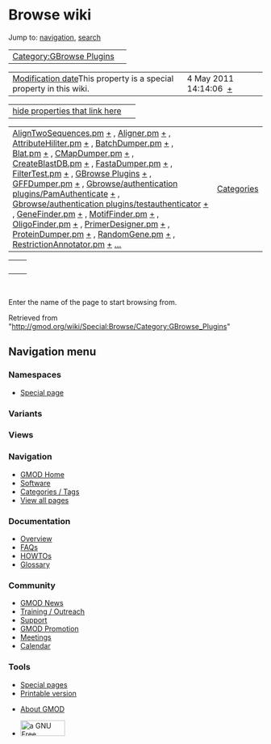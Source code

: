 <div id="mw-page-base" class="noprint">

</div>

<div id="mw-head-base" class="noprint">

</div>

<div id="content" class="mw-body" role="main">

<span id="top"></span>

<div id="mw-js-message" style="display:none;">

</div>



# <span dir="auto">Browse wiki</span>

<div id="bodyContent">

<div id="contentSub">

</div>

<div id="jump-to-nav" class="mw-jump">

Jump to: [navigation](#mw-navigation), [search](#p-search)

</div>

<div id="mw-content-text">

|  |  |
|----|----|
| [Category:GBrowse Plugins](/wiki/Category:GBrowse_Plugins "Category:GBrowse Plugins") |  |

|  |  |
|----|----|
| <span class="smw-highlighter" data-type="1" state="inline" data-title="Property"><span class="smwbuiltin">[Modification date](/wiki/Property:Modification_date "Property:Modification date")</span><span class="smwttcontent">This property is a special property in this wiki.</span></span> | <span class="smwb-value">4 May 2011 14:14:06  <span class="smwsearch">[+](/wiki/Special:SearchByProperty/Modification-20date/4-20May-202011-2014:14:06 "Special:SearchByProperty/Modification-20date/4-20May-202011-2014:14:06")</span></span> |

<span id="smw_browse_incoming"></span>

|  |  |
|----|----|
| [hide properties that link here](/mediawiki/index.php?title=Special:Browse&offset=0&dir=out&article=Category%3AGBrowse+Plugins)  |  |

|  |  |
|----|----|
| <span class="smwb-ivalue">[AlignTwoSequences.pm](/wiki/AlignTwoSequences.pm "AlignTwoSequences.pm") <span class="smwbrowse">[+](/wiki/Special:Browse/AlignTwoSequences.pm "Special:Browse/AlignTwoSequences.pm")</span></span> , <span class="smwb-ivalue">[Aligner.pm](/wiki/Aligner.pm "Aligner.pm") <span class="smwbrowse">[+](/wiki/Special:Browse/Aligner.pm "Special:Browse/Aligner.pm")</span></span> , <span class="smwb-ivalue">[AttributeHiliter.pm](/wiki/AttributeHiliter.pm "AttributeHiliter.pm") <span class="smwbrowse">[+](/wiki/Special:Browse/AttributeHiliter.pm "Special:Browse/AttributeHiliter.pm")</span></span> , <span class="smwb-ivalue">[BatchDumper.pm](/wiki/BatchDumper.pm "BatchDumper.pm") <span class="smwbrowse">[+](/wiki/Special:Browse/BatchDumper.pm "Special:Browse/BatchDumper.pm")</span></span> , <span class="smwb-ivalue">[Blat.pm](/wiki/Blat.pm "Blat.pm") <span class="smwbrowse">[+](/wiki/Special:Browse/Blat.pm "Special:Browse/Blat.pm")</span></span> , <span class="smwb-ivalue">[CMapDumper.pm](/wiki/CMapDumper.pm "CMapDumper.pm") <span class="smwbrowse">[+](/wiki/Special:Browse/CMapDumper.pm "Special:Browse/CMapDumper.pm")</span></span> , <span class="smwb-ivalue">[CreateBlastDB.pm](/wiki/CreateBlastDB.pm "CreateBlastDB.pm") <span class="smwbrowse">[+](/wiki/Special:Browse/CreateBlastDB.pm "Special:Browse/CreateBlastDB.pm")</span></span> , <span class="smwb-ivalue">[FastaDumper.pm](/wiki/FastaDumper.pm "FastaDumper.pm") <span class="smwbrowse">[+](/wiki/Special:Browse/FastaDumper.pm "Special:Browse/FastaDumper.pm")</span></span> , <span class="smwb-ivalue">[FilterTest.pm](/wiki/FilterTest.pm "FilterTest.pm") <span class="smwbrowse">[+](/wiki/Special:Browse/FilterTest.pm "Special:Browse/FilterTest.pm")</span></span> , <span class="smwb-ivalue">[GBrowse Plugins](/wiki/GBrowse_Plugins "GBrowse Plugins") <span class="smwbrowse">[+](/wiki/Special:Browse/GBrowse-20Plugins "Special:Browse/GBrowse-20Plugins")</span></span> , <span class="smwb-ivalue">[GFFDumper.pm](/wiki/GFFDumper.pm "GFFDumper.pm") <span class="smwbrowse">[+](/wiki/Special:Browse/GFFDumper.pm "Special:Browse/GFFDumper.pm")</span></span> , <span class="smwb-ivalue">[Gbrowse/authentication plugins/PamAuthenticate](/wiki/Gbrowse/authentication_plugins/PamAuthenticate "Gbrowse/authentication plugins/PamAuthenticate") <span class="smwbrowse">[+](/wiki/Special:Browse/Gbrowse-2Fauthentication-20plugins-2FPamAuthenticate "Special:Browse/Gbrowse-2Fauthentication-20plugins-2FPamAuthenticate")</span></span> , <span class="smwb-ivalue">[Gbrowse/authentication plugins/testauthenticator](/wiki/Gbrowse/authentication_plugins/testauthenticator "Gbrowse/authentication plugins/testauthenticator") <span class="smwbrowse">[+](/wiki/Special:Browse/Gbrowse-2Fauthentication-20plugins-2Ftestauthenticator "Special:Browse/Gbrowse-2Fauthentication-20plugins-2Ftestauthenticator")</span></span> , <span class="smwb-ivalue">[GeneFinder.pm](/wiki/GeneFinder.pm "GeneFinder.pm") <span class="smwbrowse">[+](/wiki/Special:Browse/GeneFinder.pm "Special:Browse/GeneFinder.pm")</span></span> , <span class="smwb-ivalue">[MotifFinder.pm](/wiki/MotifFinder.pm "MotifFinder.pm") <span class="smwbrowse">[+](/wiki/Special:Browse/MotifFinder.pm "Special:Browse/MotifFinder.pm")</span></span> , <span class="smwb-ivalue">[OligoFinder.pm](/wiki/OligoFinder.pm "OligoFinder.pm") <span class="smwbrowse">[+](/wiki/Special:Browse/OligoFinder.pm "Special:Browse/OligoFinder.pm")</span></span> , <span class="smwb-ivalue">[PrimerDesigner.pm](/wiki/PrimerDesigner.pm "PrimerDesigner.pm") <span class="smwbrowse">[+](/wiki/Special:Browse/PrimerDesigner.pm "Special:Browse/PrimerDesigner.pm")</span></span> , <span class="smwb-ivalue">[ProteinDumper.pm](/wiki/ProteinDumper.pm "ProteinDumper.pm") <span class="smwbrowse">[+](/wiki/Special:Browse/ProteinDumper.pm "Special:Browse/ProteinDumper.pm")</span></span> , <span class="smwb-ivalue">[RandomGene.pm](/wiki/RandomGene.pm "RandomGene.pm") <span class="smwbrowse">[+](/wiki/Special:Browse/RandomGene.pm "Special:Browse/RandomGene.pm")</span></span> , <span class="smwb-ivalue">[RestrictionAnnotator.pm](/wiki/RestrictionAnnotator.pm "RestrictionAnnotator.pm") <span class="smwbrowse">[+](/wiki/Special:Browse/RestrictionAnnotator.pm "Special:Browse/RestrictionAnnotator.pm")</span></span> […](/mediawiki/index.php?title=Special:SearchByProperty&property=&value=Category%3AGBrowse+Plugins) | [Categories](/wiki/Special:Categories "Special:Categories") |

|     |     |
|-----|-----|
|     |     |

 

Enter the name of the page to start browsing from.  

</div>

<div class="printfooter">

Retrieved from
"<http://gmod.org/wiki/Special:Browse/Category:GBrowse_Plugins>"

</div>

<div id="catlinks" class="catlinks catlinks-allhidden">

</div>

<div class="visualClear">

</div>

</div>

</div>

<div id="mw-navigation">

## Navigation menu

<div id="mw-head">



<div id="left-navigation">

<div id="p-namespaces" class="vectorTabs" role="navigation"
aria-labelledby="p-namespaces-label">

### Namespaces

- <span id="ca-nstab-special">[Special
  page](/wiki/Special:Browse/Category:GBrowse_Plugins "This is a special page, you cannot edit the page itself")</span>

</div>

<div id="p-variants" class="vectorMenu emptyPortlet" role="navigation"
aria-labelledby="p-variants-label">

### 

### Variants[](#)

<div class="menu">

</div>

</div>

</div>

<div id="right-navigation">

<div id="p-views" class="vectorTabs emptyPortlet" role="navigation"
aria-labelledby="p-views-label">

### Views

</div>



</div>



</div>

</div>

</div>

<div id="mw-panel">

<div id="p-logo" role="banner">

<a href="/wiki/Main_Page"
style="background-image: url(http://gmod.org/images/GMOD-cogs.png);"
title="Visit the main page"></a>

</div>

<div id="p-Navigation" class="portal" role="navigation"
aria-labelledby="p-Navigation-label">

### Navigation

<div class="body">

- <span id="n-GMOD-Home">[GMOD Home](/wiki/Main_Page)</span>
- <span id="n-Software">[Software](/wiki/GMOD_Components)</span>
- <span id="n-Categories-.2F-Tags">[Categories /
  Tags](/wiki/Categories)</span>
- <span id="n-View-all-pages">[View all
  pages](/wiki/Special:AllPages)</span>

</div>

</div>

<div id="p-Documentation" class="portal" role="navigation"
aria-labelledby="p-Documentation-label">

### Documentation

<div class="body">

- <span id="n-Overview">[Overview](/wiki/Overview)</span>
- <span id="n-FAQs">[FAQs](/wiki/Category:FAQ)</span>
- <span id="n-HOWTOs">[HOWTOs](/wiki/Category:HOWTO)</span>
- <span id="n-Glossary">[Glossary](/wiki/Glossary)</span>

</div>

</div>

<div id="p-Community" class="portal" role="navigation"
aria-labelledby="p-Community-label">

### Community

<div class="body">

- <span id="n-GMOD-News">[GMOD News](/wiki/GMOD_News)</span>
- <span id="n-Training-.2F-Outreach">[Training /
  Outreach](/wiki/Training_and_Outreach)</span>
- <span id="n-Support">[Support](/wiki/Support)</span>
- <span id="n-GMOD-Promotion">[GMOD
  Promotion](/wiki/GMOD_Promotion)</span>
- <span id="n-Meetings">[Meetings](/wiki/Meetings)</span>
- <span id="n-Calendar">[Calendar](/wiki/Calendar)</span>

</div>

</div>

<div id="p-tb" class="portal" role="navigation"
aria-labelledby="p-tb-label">

### Tools

<div class="body">

- <span id="t-specialpages"><a href="/wiki/Special:SpecialPages" accesskey="q"
  title="A list of all special pages [q]">Special pages</a></span>
- <span id="t-print"><a
  href="/mediawiki/index.php?title=Special:Browse/Category:GBrowse_Plugins&amp;printable=yes"
  rel="alternate" accesskey="p"
  title="Printable version of this page [p]">Printable version</a></span>

</div>

</div>

</div>

</div>

<div id="footer" role="contentinfo">

- <span id="footer-places-about">[About
  GMOD](/wiki/GMOD:About "GMOD:About")</span>

<!-- -->

- <span id="footer-copyrightico">[<img src="http://www.gnu.org/graphics/gfdl-logo-small.png" width="88"
  height="31" alt="a GNU Free Documentation License" />](http://www.gnu.org/licenses/fdl-1.3.html)</span>


<div style="clear:both">

</div>

</div>
